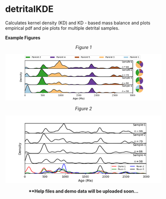 # detritalKDE
Calculates kernel density (KD) and KD - based mass balance and plots empirical pdf and pie plots for multiple detrital samples.

<p align="left">
  <b>Example Figures</b>
</p>

<p align="center">
  <I>Figure 1</I>
</p>

<p align="center">
  <img src="https://github.com/ramendra1990/detritalKDE/blob/master/demo%20figures/Figure_1.png">
</p>

<p align="center">
  <I>Figure 2</I>
</p>

<p align="center">
  <img src="https://github.com/ramendra1990/detritalKDE/blob/master/demo%20figures/Figure_2.png">
</p>

<p align="center">
  <b>**Help files and demo data will be uploaded soon...</b>
</p>
